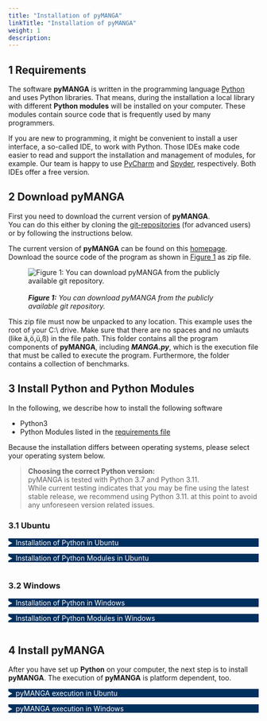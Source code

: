 ```yaml
---
title: "Installation of pyMANGA"
linkTitle: "Installation of pyMANGA"
weight: 1
description: 
---
```


<style type="text/css">
    details summary {color: white; background: #00305E; margin-bottom: 1em;}
    @media(min-width: 992px){
      details{width: 80%}
    }
</style>

## 1 Requirements 

The software **pyMANGA** is written in the programming language [Python](https://www.python.org/) and uses Python libraries. 
That means, during the installation a local library with different **Python modules** will be installed on your computer.
These modules contain source code that is frequently used by many programmers.

If you are new to programming, it might be convenient to install a user interface, a so-called IDE, to work with Python. 
Those IDEs make code easier to read and support the installation and management of modules, for example.
Our team is happy to use [PyCharm](https://www.jetbrains.com/pycharm/) and [Spyder](https://www.spyder-ide.org/), respectively.
Both IDEs offer a free version.

## 2 Download pyMANGA 

First you need to download the current version of **pyMANGA**.  
You can do this either by cloning the [git-repositories](https://github.com/pymanga/pyMANGA/ "https://github.com/pymanga/pyMANGA/") (for advanced users) or by following the instructions below.  

The current version of **pyMANGA** can be found on this [homepage](https://github.com/pymanga/pyMANGA/ "https://github.com/pymanga/pyMANGA/").
Download the source code of the program as shown in <a href="/docs/getting_started/installation/#Figure_1">Figure 1</a> as zip file.

<figure class="alert">
     <img id="Figure_1" src="/pictures/getting_started/installation_of_pymanga/download_pymanga_ubuntu.png" title="Figure 1: You can download pyMANGA from the publicly available git repository.">
	 <figcaption>
     	<i><br><strong>Figure 1:</strong> You can download pyMANGA from the publicly available git repository.</i>
     </figcaption>
</figure>

This zip file must now be unpacked to any location. This example uses the root of your C:\ drive.
Make sure that there are no spaces and no umlauts (like ä,ö,ü,ß) in the file path.
This folder contains all the program components of **pyMANGA**, including ***MANGA.py***, which is the execution file that must be called to execute the program.
Furthermore, the folder contains a collection of benchmarks.

## 3 Install Python and Python Modules

In the following, we describe how to install the following software

- Python3
- Python Modules listed in the [requirements file](https://github.com/pymanga/pyMANGA/blob/master/requirements.txt)

Because the installation differs between operating systems, please select your operating system below.

> **Choosing the correct Python version:**  
> pyMANGA is tested with Python 3.7 and Python 3.11.  
> While current testing indicates that you may be fine using the latest stable release,
> we recommend using Python 3.11. at this point to avoid any unforeseen version related issues.

### 3.1 Ubuntu

<details>
<summary>Installation of Python in Ubuntu</summary>

**Ubuntu 18.04** includes a first installation of (**Python 2** and) **Python 3** by default.
In order to check which version is currently on the computer, after opening a new terminal window with the key combination **"CTRL + Alt + T "**, a version query can be started with the command:

	python3 -V 

It is recommended to update the package directory of the operating system first.
To update the current version, you can use the commands 

	sudo apt update
 
and 

	sudo apt -y upgrade 

to update the whole system - and thus the **Python 3** package.
The updated version can be checked again via the command

	python3 -V

If unexpected problems occur, you can use the command

	sudo apt-get install python3

to (re)install the package.

</details>



<details>
<summary >Installation of Python Modules in Ubuntu <a name="Installation_Ubuntu"></a></summary>

In order to run **pyMANGA**, you may need to install modules that are not yet in the **Python** library but are required by pyMANGA.
Since **Python** also plays an important role in the **Ubuntu** operating system, the pre-installed library is very extensive.
Therefore, it is recommended to install the program first and to install any missing modules after the first execution of the program - **pyMANGA** will tell you which modules are needed.

If **pyMANGA** cannot yet be executed due to missing modules in the local Python library - as mentioned at the beginning - one of the missing packages is displayed in an error message.
For the installation of **Python modules**, **pip** ("Pip installs Python") is suitable.
By opening a terminal window (key combination **Ctrl + Alt + T**) and entering the command

	sudo apt-get install python3-pip

pip can be installed.

To add a **Python module** to the library with **pip** the following command must be entered into a terminal:

	pip3 install name_of_the_module

The modules needed to run **pyMANGA** are listed in the [requirements file](https://github.com/pymanga/pyMANGA/blob/master/requirements.txt). Please download the requirements file by clicking the three dots on the right hand side of the github page and select "Download".
To install all modules listed in the requirements file, you can use the following command. Don't forget to adjust the file to the requirements file according to your download location (e.g. ) 

	pip3 install -r requirements.txt

After all missing modules are installed, restart **pyMANGA**.
If all modules are installed successfully, you should get the following output:


	Traceback (most recent call last):
	  File "MANGA.py", line 26, in main
	    prj = XMLtoProject(xml_project_file=project_file)
	UnboundLocalError: local variable 'project_file' referenced before assignment
	
	During handling of the above exception, another exception occurred:
	
	Traceback (most recent call last):
	  File "MANGA.py", line 38, in <module>
	    main(sys.argv[1:])
	  File "MANGA.py", line 28, in main
	    raise UnboundLocalError('Wrong usage of pyMANGA. Type "python' +
	UnboundLocalError: Wrong usage of pyMANGA. Type "python MANGA.py -h" for additional help.


Even if you get this error message first, it means that **pyMANGA** is installed and works correctly.
The calculation of a first example setup is explained in the section  <a href="/docs/getting_started/first_applications_of_pymanga/">First Applications of **pyMANGA**</a> of this short tutorial.

</details>

### 3.2 Windows

<details>
<summary>Installation of Python in Windows</summary>

To run **pyMANGA**, you must first obtain an **interpreter** for the **Python** programming language.
An example would be **python<sup>T</sup><sup>M</sup>**.
To do this, open your browser and go to [python.org](https://www.python.org/).
In the drop-down menu under ***Download*** you will find the current release version for your operating system of **Python** (this manual describes the procedure for Windows, see <a href="/docs/getting_started/installation/#Figure_2">Figure 2</a>).

<figure class="alert">
     <img id="Figure_2" src="/pictures/getting_started/installation_of_pymanga/download_python_windows_1.jpg" title="Figure 2: Select the python version suitable for Windows on python.org.">
	 <figcaption>
     	<i><br><strong>Figure 2:</strong> Select the python version suitable for Windows on python.org.</i>
     </figcaption>
</figure>

<figure class="alert">
     <img id="Figure_3" src="/pictures/getting_started/installation_of_pymanga/download_python_windows_2.jpg" title="Figure 3: Select Python version 3.7.x from the list of available releases.">
	 <figcaption>
     	<i><br><strong>Figure 3:</strong> Select a stable Python release from the list of available releases. Please note: pyMANGA has only been tested with Python 3.7 and 3.11.</i>
     </figcaption>
</figure>

Open the downloaded file (***python-3.xx.xx-amd64.exe***) and install it on your computer (see <a href="/docs/getting_started/installation/#Figure_4">Figure 4</a>). 

<figure class="alert">
     <img id="Figure_4" src="/pictures/getting_started/installation_of_pymanga/installation_python_windows.jpg" title="Figure 4: Run the downloaded file and install python by following the instructions.">
	 <figcaption>
     	<i><br><strong>Figure 4:</strong> Run the downloaded file and install python by following the instructions.</i>
     </figcaption>
</figure>

This completes the **Python** installation. 
<!-- To start **pyMANGA** some additional preparations have to be made. Go to the subdirectory Preparation and select the appropriate file before your operating system. -->

</details>

<details>
<summary >Installation of Python Modules in Windows <a name="Installation_Ubuntu"></a></summary>

To install python modules, we use the **"Command Prompt"**.
You can easily find it by typing **"Command Prompt"** in the windows search window and opening it with a **mouse click**.
Since pyMANGA is a command line program, everything happens in the command prompt (see <a href="/docs/getting_started/installation/#Figure_5">Figure 5</a>).

<figure class="alert">
     <img id="Figure_5" src="/pictures/getting_started/installation_of_pymanga/open_command_prompt.jpg" title="Figure 5: Start the command prompt">
	 <figcaption>
     	<i><br><strong>Figure 5:</strong> Start the command prompt.</i>
     </figcaption>
</figure>

Now, we install all python modules that are needed to run pyMANGA. As a reminder, the [requirement file](https://github.com/pymanga/pyMANGA/blob/master/requirements.txt) lists all modules that we need to install and is included in the pyMANGA folder you downloaded earlier (<a href="/docs/getting_started/installation/#2-download-pymanga">Download pyMANGA</a>). 
In the command prompt navigate to your pyMANGA folder by using the `cd` command. If you saved the file to the root of your C:\ drive you can use the following command to navigate to the folder:  

	cd C:\pyMANGA

Pip lets us install all modules that are listed in the requirement file with one line of code. This might take a couple minutes. Type or copy the following code into the **command prompt** to start the installation (see <a href="/docs/getting_started/installation/#Figure_6">Figure 6</a>).  

	py -m pip install -r requirements.txt

<figure class="alert">
     <img id="Figure_6" src="/pictures/getting_started/installation_of_pymanga/install_packages_windows.png" title="Figure 6: Install the needed python packages using the command prompt.">
	 <figcaption>
     	<i><br><strong>Figure 6:</strong> Install the needed python packages using the command prompt.</i>
     </figcaption>
</figure>

Note: If the prompt says that ***pip*** is not up-to-date, you can use `upgrade pip` to update it.
However, this is not mandatory.

Now the preparations for using the **compiler** are finished.

<details>
<summary>Further explanations</summary>

- `cd` is short for **change directories** and is used to navigate to a specific folder.  
- `py` means you are calling **Python**. If you have multiple versions of Python installed on your computer, you can use e.g. `py -3.7` to call Python 3.7.
- `-m` means you are calling a module, in this case `pip`, which is used to `install` other **modules**.
- The `-r` flag tells `pip` to read the **requirements** file and install all modules listed in it.
  
</details>

</details>

## 4 Install pyMANGA

After you have set up **Python** on your computer, the next step is to install **pyMANGA**.
The execution of **pyMANGA** is platform dependent, too.

<details>
<summary >pyMANGA execution in Ubuntu <a name="Installation_Ubuntu"></a></summary>

Open a terminal window with the key combination **Ctrl + Alt + T** and navigate to the main level of the program.
Alternatively, you can also choose the graphical way by navigating to the location via Files.
There you can open the console by right-clicking and in the menu that opens, you have to use the field "Open in Terminal" to open a terminal window, where you are already in the main level of the program.

By typing 

	python3 MANGA.py

the program will be started.

</details>


<details>
<summary>pyMANGA execution in Windows</summary>

To execute pyMANGA, open the command prompt again. If you are unsure how to open and use the command prompt, please refer to the instructions in the section [Installation of Python Modules in Windows](#32-windows). If you closed the command prompt make sure to navigate to the pyMANGA folder again (e.g. `cd C:\pyMANGA`).  
Now we can run pyMANGA and check the **help** by typing the following command:

	py MANGA.py -h

Again, `py` means Python is called, `MANGA.py` represents the file to be called, and the `-h` flag calls the help. If everything works, pyMANGA provides possible arguments and how to use them to run the program with a project file (<a href="/docs/getting_started/installation/#Figure_7">Figure 7</a>). In the <a href="/docs/getting_started/first_applications_of_pymanga/">next section</a> we will explain how to run pyMANGA with a project file.

<figure class="alert">
     <img id="Figure_7" src="/pictures/getting_started/first_applications_of_pymanga/running_pymanga.jpg" title="Figure 7: pyMANGAs console output provides an example how to use the program and how to properly input a project file.">
	 <figcaption>
     	<i><br><strong>Figure 7:</strong> pyMANGAs console output provides an example how to use the program and how to properly input a project file.</i>
     </figcaption>
</figure>

Note: To find your file path, **right-click** on the ***pyMANGA*** **folder** and go to **Properties**.
Here you will find information about the location of the folder. To access the folder, you have to add the **name** of the **folder** (e.g. `/pyMANGA`) to the file-path.

</details>